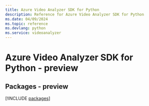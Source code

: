 ```yaml
---
title: Azure Video Analyzer SDK for Python
description: Reference for Azure Video Analyzer SDK for Python
ms.date: 04/09/2024
ms.topic: reference
ms.devlang: python
ms.service: videoanalyzer
---
```

# Azure Video Analyzer SDK for Python - preview
## Packages - preview
[!INCLUDE [packages](video-analyzer-index.md)]